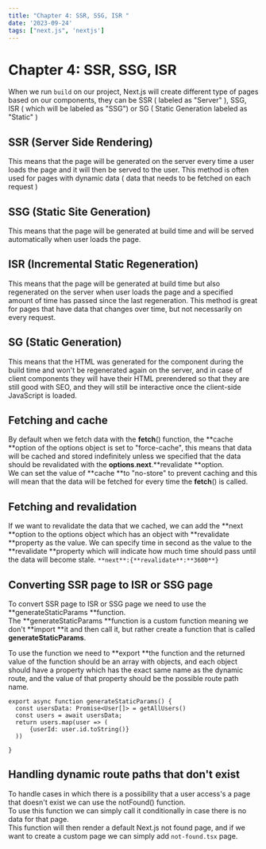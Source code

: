 ```yaml
---
title: "Chapter 4: SSR, SSG, ISR "
date: '2023-09-24'
tags: ["next.js", 'nextjs']
---
```


# Chapter 4: SSR, SSG, ISR   
   
When we run `build` on our project, Next.js will create different type of pages based on our components,
they can be SSR ( labeled as "Server" ), SSG, ISR ( which will be labeled as "SSG") or SG ( Static Generation labeled as "Static" )   

## SSR (Server Side Rendering)   
This means that the page will be generated on the server every time a user loads the page and it will then be served to the user.
This method is often used for pages with dynamic data ( data that needs to be fetched on each request )   

## SSG (Static Site Generation)   
This means that the page will be generated at build time and will be served automatically when user loads the page.   
 
## ISR (Incremental Static Regeneration)   
This means that the page will be generated at build time but also regenerated on the server when user loads the page and a specified amount of time has passed since the last regeneration.
This method is great for pages that have data that changes over time, but not necessarily on every request.   

## SG (Static Generation)
This means that the HTML was generated for the component during the build time and won't be regenerated again on the server, and in case of client components they will have their HTML prerendered so that they are still good with SEO, and they will still be interactive once the client-side JavaScript is loaded.   
 
## Fetching and cache   
By default when we fetch data with the **fetch**() function, the **cache **option of the options object is set to "force-cache", this means that data will be cached and stored indefinitely unless we specified that the data should be revalidated with the **options**.**next**.**revalidate **option.   
We can set the value of **cache **to "no-store" to prevent caching and this will mean that the data will be fetched for every time the **fetch**() is called.   

## Fetching and revalidation   
If we want to revalidate the data that we cached, we can add the **next **option to the options object which has an object with **revalidate **property as the value.
We can specify time in second as the value to the **revalidate **property which will indicate how much time should pass until the data will become stale.
`**next**:{**revalidate**:**3600**}`   

## Converting SSR page to ISR or SSG page   
To convert SSR page to ISR or SSG page we need to use the **generateStaticParams **function.   
The **generateStaticParams **function is a custom function meaning we don't **import **it and then call it, but rather create a function that is called **generateStaticParams**.
   
To use the function we need to **export **the function and the returned value of the function should be an array with objects, and each object should have a property which has the exact same name as the dynamic route, and the value of that property should be the possible route path name.   
```
export async function generateStaticParams() {
  const usersData: Promise<User[]> = getAllUsers()
  const users = await usersData;
  return users.map(user => (
      {userId: user.id.toString()}
  ))

}

```

## Handling dynamic route paths that don't exist   
To handle cases in which there is a possibility that a user access's a page that doesn't exist we can use the notFound() function.   
To use this function we can simply call it conditionally in case there is no data for that page.   
This function will then render a default Next.js not found page, and if we want to create a custom page we can simply add `not-found.tsx` page.   
   
